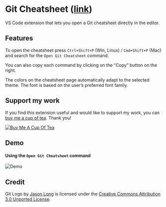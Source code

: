 # Git Cheatsheet ([link](https://marketplace.visualstudio.com/items?itemName=dzhavat.git-cheatsheet))

VS Code extension that lets you open a Git cheatsheet directly in the editor.

## Features

To open the cheatsheet press `Ctrl+Shift+P` (Win, Linux) / `Cmd+Shift+P` (Mac) and search for the `Open Git Cheatsheet` command.

You can also copy each command by clicking on the “Copy” button on the right.

The colors on the cheatsheet page automatically adapt to the selected theme. The font is based on the user’s preferred font family.

## Support my work

If you find this extension useful and would like to support my work, you can [buy me a cup of tea](https://www.buymeacoffee.com/dzhavat). Thank you!

[![Buy Me A Cup Of Tea](https://github.com/dzhavat/git-cheatsheet-inside-vs-code/raw/main/./assets/images/buy-me-a-cup-of-tea.png)](https://www.buymeacoffee.com/dzhavat)

## Demo

#### Using the `Open Git Cheatsheet` command

![Demo](https://github.com/dzhavat/git-cheatsheet-inside-vs-code/raw/main/./assets/images/demo.gif)

## Credit

Git Logo by [Jason Long](https://twitter.com/jasonlong) is licensed under the [Creative Commons Attribution 3.0 Unported License](https://creativecommons.org/licenses/by/3.0/).
